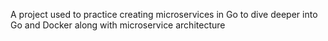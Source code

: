 A project used to practice creating microservices in Go to dive deeper into Go and Docker along with microservice architecture

